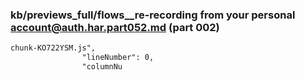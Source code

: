 ### kb/previews_full/flows__re-recording from your personal account@auth.har.part052.md (part 002)

```md
chunk-KO722YSM.js",
                "lineNumber": 0,
                "columnNu
```

```
